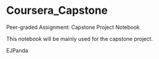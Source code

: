 # Coursera_Capstone
Peer-graded Assignment: Capstone Project Notebook

This notebook will be mainly used for the capstone project.

EJPanda
